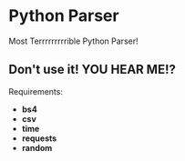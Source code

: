 # Python Parser

Most Terrrrrrrrrible Python Parser!

## Don't use it! YOU HEAR ME!?

Requirements:
* **bs4**
* **csv**
* **time**
* **requests**
* **random**
